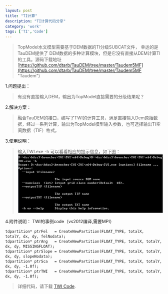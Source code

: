 ```yaml
---
layout: post
title: "TI计算"
description: "TI计算代码分享"
category: 'work'
tags: ['TI','Code']
---
```



> TopModel水文模型需要基于DEM数据的TI分级SUBCAT文件， 幸运的是TauDEM提供了
DEM数据的多种计算模块，但是它没有直接从DEM计算TI的工具。源码下载地址[https://github.com/dtarb/TauDEM/tree/master/Taudem5MF](https://github.com/dtarb/TauDEM/tree/master/Taudem5MF "Taudem")

1.问题提出：
> 有没有直接输入DEM，输出为TopModel直接需要的分级结果呢？

<!--more-->

2.解决方案：
> 融合TauDEM的接口，编写了TWI的计算工具，满足直接输入Dem原始数据，经过一系列计算，输出为TopModel模型输入参数，也可选择输出TI空间数据（TIF）格式。

3.使用说明：
> 输入TWI.exe -h 可以看看相应的提示信息，如下图：
> ![](/images/TWI.jpg)

4.附件说明：
TWI的事例code（vs2012编译,需要MPI）
	
	tdpartition* ptrFel   = CreateNewPartition(FLOAT_TYPE, totalX,    totalY, dx, dy, felNodata);
	tdpartition* ptrAng   = CreateNewPartition(FLOAT_TYPE, totalX, totalY, dx, dy, MISSINGFLOAT);
	tdpartition* ptrSlope = CreateNewPartition(FLOAT_TYPE, totalX, totalY, dx, dy, slopeNodata);
	tdpartition* ptrSca   = CreateNewPartition(FLOAT_TYPE, totalX, totalY, dx, dy, -1.0f);
	tdpartition* ptrTWI   = CreateNewPartition(FLOAT_TYPE, totalX, totalY, dx, dy, -1.0f);



> 详细代码，请下载 [TWI Code](/upload/TWI.tar).
